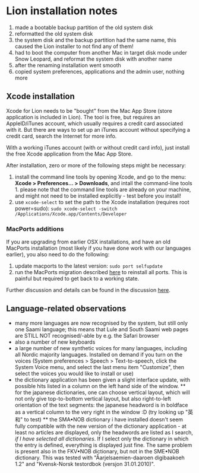 # Lion installation notes

1. made a bootable backup partition of the old system disk
1. reformatted the old system disk
1. the system disk and the backup partition had the same name, this caused the Lion installer to not find any of them!
1. had to boot the computer from another Mac in target disk mode under Snow Leopard, and reformat the system disk with another name
1. after the renaming installation went smooth
1. copied system preferences, applications and the admin user, nothing more

## Xcode installation

Xcode for Lion needs to be "bought" from the Mac App Store (store application is included in Lion). The tool is free, but requires an AppleID/iTunes account, which usually requires a credit card associated with it. But there are ways to set up an iTunes account without specifying a credit card, search the Internet for more info.

With a working iTunes account (with or without credit card info), just install the free Xcode application from the Mac App Store.

After installation, zero or more of the following steps might be necessary:

1. install the command line tools by opening Xcode, and go to the menu:
   **Xcode > Preferences… > Downloads**, and intall the command-line tools 1. please note that the command line tools are already on your machine, and might not need to be installed explicitly - test before you install!
2. use `xcode-select` to set the path to the Xcode installation (requires root
   power=sudo):
   `sudo xcode-select -switch /Applications/Xcode.app/Contents/Developer`

### MacPorts additions

If you are upgrading from earlier OSX installations, and have an old MacPorts installation (most likely if you have done work with our languages earlier), you also need to do the following:

1. update macports to the latest version: `sudo port selfupdate`
1. run the MacPorts migration described [here](https://trac.macports.org/wiki/Migration) to reinstall all ports. This is painful but required to get back to a working state.

Further discussion and details can be found in the discussion [here](http://stackoverflow.com/questions/9323738/unable-to-get-macport-functionality-after-installing-xcode-4-3).

## Language-related observations

- many more languages are now recognised by the system, but still only one Saami language; this means that Lule and South Saami web pages are STILL NOT recognised/-able by e.g. the Safari browser
- also a number of new keyboards
- a large number of new synthetic voices for many languages, including all Nordic majority languages. Installed on demand if you turn on the voices (System preferences > Speech > Text-to-speech, click the System Voice menu, and select the last menu item "Customize", then select the voices you would like to install or use)
- the dictionary application has been given a slight interface update, with possible hits listed in a column on the left hand side of the window.
  ** for the japanese dictionaries, one can choose vertical layout, which will not only give top-to-bottom vertical layout, but also right-to-left orientation of the text segments: the japanese headword is in boldface as a vertical column to the very right in the window :D (try looking up "英和" to test)
  ** the SMA•NOB dictionary i have installed doesn't seem fully compatible with the new version of the dictionary application - at least no articles are displayed, only the headwords are listed as I search, _if I have selected all dictionaries_. If I select only the dictionary in which the entry is defined, everything is displayed just fine. The same problem is present also in the FKV•NOB dictionary, but not in the SME•NOB dictionary. This was tested with "Åarjelsaemien-daaroen digibaakoeh 1.2" and "Kvensk-Norsk testordbok (versjon 31.01.2010)".
